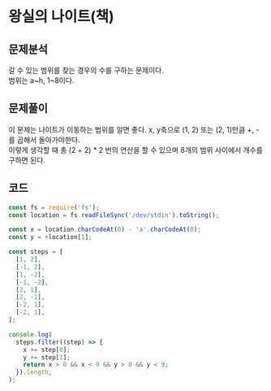 # 왕실의 나이트(책)

## 문제분석

갈 수 있는 범위를 찾는 경우의 수를 구하는 문제이다.  
범위는 a~h, 1~8이다.

## 문제풀이

이 문제는 나이트가 이동하는 범위를 알면 좋다. x, y축으로 (1, 2) 또는 (2, 1)만큼 +, -를 곱해서 돌아가야한다.  
이렇게 생각할 때 총 (2 + 2) \* 2 번의 연산을 할 수 있으며 8개의 범위 사이에서 개수를 구하면 된다.

## 코드

```js
const fs = require('fs');
const location = fs.readFileSync('/dev/stdin').toString();

const x = location.charCodeAt(0) - 'a'.charCodeAt(0);
const y = +location[1];

const steps = [
  [1, 2],
  [-1, 2],
  [1, -2],
  [-1, -2],
  [2, 1],
  [2, -1],
  [-2, 1],
  [-2, 1],
];

console.log(
  steps.filter((step) => {
    x += step[0];
    y += step[1];
    return x > 0 && x < 9 && y > 0 && y < 9;
  }).length,
);
```
